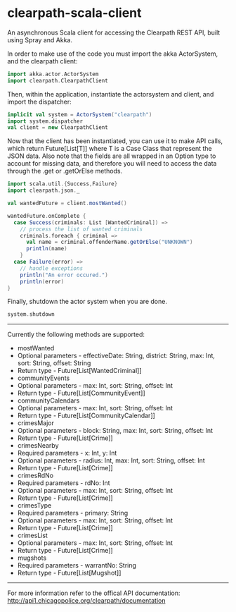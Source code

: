 clearpath-scala-client
======================

An asynchronous Scala client for accessing the Clearpath REST API, built using Spray and Akka.

In order to make use of the code you must import the akka ActorSystem, and the clearpath client:

```scala
import akka.actor.ActorSystem
import clearpath.ClearpathClient
```

Then, within the application, instantiate the actorsystem and client, and import the dispatcher:

```scala
implicit val system = ActorSystem("clearpath")
import system.dispatcher
val client = new ClearpathClient
```

Now that the client has been instantiated, you can use it to make API calls, which return Future[List[T]] where T is a Case Class that represent the JSON data. Also note that the fields are all wrapped in an Option type to account for missing data, and therefore you will need to access the data through the .get or .getOrElse methods.

```scala
import scala.util.{Success,Failure}
import clearpath.json._

val wantedFuture = client.mostWanted()

wantedFuture.onComplete { 
  case Success(criminals: List [WantedCriminal]) =>
    // process the list of wanted criminals
    criminals.foreach { criminal =>
      val name = criminal.offenderName.getOrElse("UNKNOWN")
      println(name)
    }
  case Failure(error) =>
    // handle exceptions
    println("An error occured.")
    println(error)
}
```

Finally, shutdown the actor system when you are done.

```scala
system.shutdown
```

----------------------------

Currently the following methods are supported:

* mostWanted
 * Optional parameters - effectiveDate: String, district: String, max: Int, sort: String, offset: String
 * Return type - Future[List[WantedCriminal]]
* communityEvents
 * Optional parameters - max: Int, sort: String, offset: Int
 * Return type - Future[List[CommunityEvent]]
* communityCalendars
 * Optional parameters - max: Int, sort: String, offset: Int
 * Return type - Future[List[CommunityCalendar]]
* crimesMajor
 * Optional parameters - block: String, max: Int, sort: String, offset: Int
 * Return type - Future[List[Crime]]
* crimesNearby
 * Required parameters - x: Int, y: Int
 * Optional parameters - radius: Int, max: Int, sort: String, offset: Int
 * Return type - Future[List[Crime]]
* crimesRdNo
 * Required parameters - rdNo: Int
 * Optional parameters - max: Int, sort: String, offset: Int
 * Return type - Future[List[Crime]]
* crimesType
 * Required parameters - primary: String
 * Optional parameters - max: Int, sort: String, offset: Int
 * Return type - Future[List[Crime]]
* crimesList
 * Optional parameters - max: Int, sort: String, offset: Int
 * Return type - Future[List[Crime]]
* mugshots
 * Required parameters - warrantNo: String
 * Return type - Future[List[Mugshot]]

----------------------------

For more information refer to the offical API documentation:
http://api1.chicagopolice.org/clearpath/documentation

